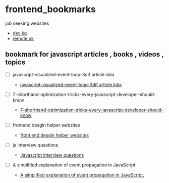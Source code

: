 # frontend_bookmarks

job seeking websites

* [dev kg](https://devkg.com/ru)
* [remote ok](https://remoteok.com)


## bookmark for javascript articles , books , videos , topics

- [ ] javascript-visualized-event-loop-3dif article lidia

  * [javascript-visualized-event-loop-3dif article lidia](https://dev.to/lydiahallie/javascript-visualized-event-loop-3dif)
- [ ] 7-shorthand-optimization-tricks-every-javascript-developer-should-know
  * [7-shorthand-optimization-tricks-every-javascript-developer-should-know](https://tapajyoti-bose.medium.com/7-shorthand-optimization-tricks-every-javascript-developer-should-know-bf4e136d4497) 
 - [ ] frontend desgin helper websites 
    * [front end desgin helper websites](https://www.linkedin.com/feed/update/urn:li:activity:6995829940541644800/?utm_source=share&utm_medium=member_android)
- [ ] js interview questions 
    * [Javascript interview questions](https://www.linkedin.com/feed/update/urn:li:activity:6995420810395992064/?utm_source=share&utm_medium=member_android)
    
- [ ] A simplified explanation of event propagation in JavaScript.
   * [A simplified explanation of event propagation in JavaScript.](https://www.freecodecamp.org/news/a-simplified-explanation-of-event-propagation-in-javascript-f9de7961a06e/)
